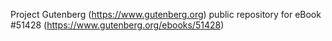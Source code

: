 Project Gutenberg (https://www.gutenberg.org) public repository for eBook #51428 (https://www.gutenberg.org/ebooks/51428)
